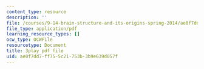 ```yaml
---
content_type: resource
description: ''
file: /courses/9-14-brain-structure-and-its-origins-spring-2014/ae0f7dd7ff755c21753b3b9e639d057f_555122.pdf
file_type: application/pdf
learning_resource_types: []
ocw_type: OCWFile
resourcetype: Document
title: 3play pdf file
uid: ae0f7dd7-ff75-5c21-753b-3b9e639d057f
---
```

